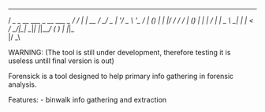    ___                             __  _    
  / __\__  _ __ ___ _ __  ___   _ / / | | __
 / _\/ _ \| '__/ _ \ '_ \/ __| (_) |  | |/ /
/ / | (_) | | |  __/ | | \__ \  _| |  |   < 
\/   \___/|_|  \___|_| |_|___/ ( ) |  |_|\_\
                               |/ \_\       


WARNING: (The tool is still under development, therefore testing it is useless untill final version is out)

Forensick is a tool designed to help primary info gathering in forensic analysis.

Features:
    - binwalk info gathering and extraction
